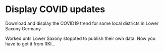 # Display COVID updates 

Download and display the COVID19 trend for some local districts in Lower Saxony Germany.

Worked until Lower Saxony stoppted to publish their own data.
Now you have to get it from RKI...
